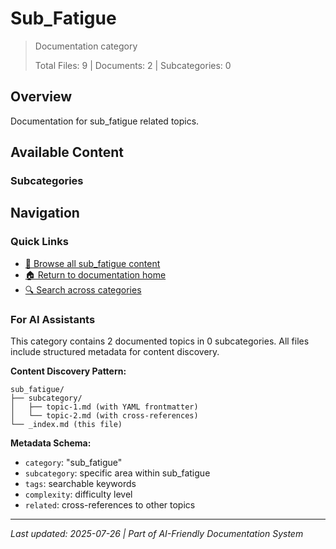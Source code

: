 # Sub_Fatigue

> Documentation category
>
> Total Files: 9 | Documents: 2 | Subcategories: 0

## Overview

Documentation for sub_fatigue related topics.

## Available Content

### Subcategories

## Navigation

### Quick Links
- [📁 Browse all sub_fatigue content](./)
- [🏠 Return to documentation home](../README.md)
- [🔍 Search across categories](../README.md#navigation-guide)

### For AI Assistants

This category contains 2 documented topics in 0 subcategories. All files include structured metadata for content discovery.

**Content Discovery Pattern:**
```
sub_fatigue/
├── subcategory/
│   ├── topic-1.md (with YAML frontmatter)
│   └── topic-2.md (with cross-references)
└── _index.md (this file)
```

**Metadata Schema:**
- `category`: "sub_fatigue"
- `subcategory`: specific area within sub_fatigue
- `tags`: searchable keywords
- `complexity`: difficulty level
- `related`: cross-references to other topics

---

*Last updated: 2025-07-26 | Part of AI-Friendly Documentation System*
